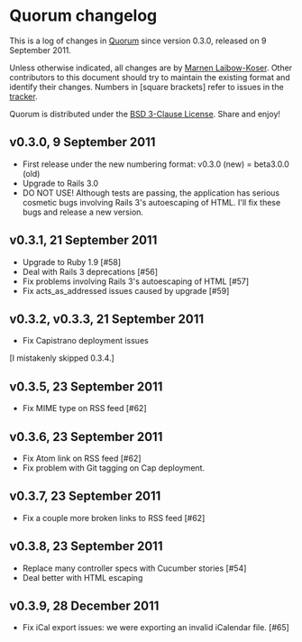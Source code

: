# Quorum changelog

This is a log of changes in [Quorum](http://quorum2.sourceforge.net) since version 0.3.0, released on 9 September 2011.

Unless otherwise indicated, all changes are by [Marnen Laibow-Koser](http://www.marnen.org). Other contributors to this document should try to maintain the existing format and identify their changes. Numbers in [square brackets] refer to issues in the [tracker](http://marnen.lighthouseapp.com/projects/20949-quorum).

Quorum is distributed under the [BSD 3-Clause License](http://www.opensource.org/licenses/BSD-3-Clause). Share and enjoy!

## v0.3.0, 9 September 2011

* First release under the new numbering format: v0.3.0 (new) = beta3.0.0 (old)
* Upgrade to Rails 3.0
* DO NOT USE! Although tests are passing, the application has serious cosmetic bugs involving Rails 3's autoescaping of HTML. I'll fix these bugs and release a new version.

## v0.3.1, 21 September 2011

* Upgrade to Ruby 1.9 [#58]
* Deal with Rails 3 deprecations [#56]
* Fix problems involving Rails 3's autoescaping of HTML [#57]
* Fix acts_as_addressed issues caused by upgrade [#59]

## v0.3.2, v0.3.3, 21 September 2011
* Fix Capistrano deployment issues

[I mistakenly skipped 0.3.4.]

## v0.3.5, 23 September 2011
* Fix MIME type on RSS feed [#62]

## v0.3.6, 23 September 2011
* Fix Atom link on RSS feed [#62]
* Fix problem with Git tagging on Cap deployment.

## v0.3.7, 23 September 2011
* Fix a couple more broken links to RSS feed [#62]

## v0.3.8, 23 September 2011
* Replace many controller specs with Cucumber stories [#54]
* Deal better with HTML escaping

## v0.3.9, 28 December 2011
* Fix iCal export issues: we were exporting an invalid iCalendar file. [#65]